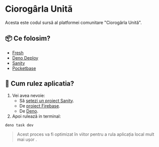 # Ciorogârla Unită

Acesta este codul sursă al platformei comunitare "Ciorogârla Unită".

## :package: Ce folosim?

* [Fresh](https://fresh.deno.dev)
* [Deno Deploy](https://deno.com/deploy)
* [Sanity](https://sanity.io)
* [Pocketbase](https://pocketbase.io)

## :wrench: Cum rulez aplicatia?

1. Vei avea nevoie: 
	* Să [setezi un proiect Sanity](https://www.sanity.io/get-started).
	* De [proiect Firebase](https://console.firebase.google.com).
	* De [Deno](https://deno.land).
2. Apoi rulează in terminal:
```
deno task dev
```

> Acest proces va fi optimizat în viitor pentru a rula aplicația local mult mai ușor .
